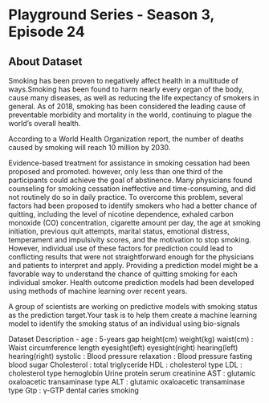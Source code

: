 # Playground Series - Season 3, Episode 24

## About Dataset

Smoking has been proven to negatively affect health in a multitude of ways.Smoking has been found to harm nearly every organ of the body, cause many diseases, as well as reducing the life expectancy of smokers in general. As of 2018, smoking has been considered the leading cause of preventable morbidity and mortality in the world, continuing to plague the world’s overall health.

According to a World Health Organization report, the number of deaths caused by smoking will reach 10 million by 2030.

Evidence-based treatment for assistance in smoking cessation had been proposed and promoted. however, only less than one third of the participants could achieve the goal of abstinence. Many physicians found counseling for smoking cessation ineffective and time-consuming, and did not routinely do so in daily practice. To overcome this problem, several factors had been proposed to identify smokers who had a better chance of quitting, including the level of nicotine dependence, exhaled carbon monoxide (CO) concentration, cigarette amount per day, the age at smoking initiation, previous quit attempts, marital status, emotional distress, temperament and impulsivity scores, and the motivation to stop smoking. However, individual use of these factors for prediction could lead to conflicting results that were not straightforward enough for the physicians and patients to interpret and apply. Providing a prediction model might be a favorable way to understand the chance of quitting smoking for each individual smoker. Health outcome prediction models had been developed using methods of machine learning over recent years.

A group of scientists are working on predictive models with smoking status as the prediction target.Your task is to help them create a machine learning model to identify the smoking status of an individual using bio-signals

Dataset Description -
age : 5-years gap
height(cm)
weight(kg)
waist(cm) : Waist circumference length
eyesight(left)
eyesight(right)
hearing(left)
hearing(right)
systolic : Blood pressure
relaxation : Blood pressure
fasting blood sugar
Cholesterol : total
triglyceride
HDL : cholesterol type
LDL : cholesterol type
hemoglobin
Urine protein
serum creatinine
AST : glutamic oxaloacetic transaminase type
ALT : glutamic oxaloacetic transaminase type
Gtp : γ-GTP
dental caries
smoking


